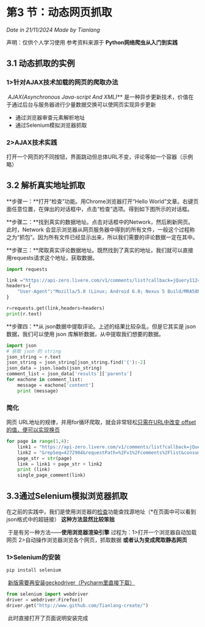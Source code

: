 # 第3 节：动态网页抓取

*Date in 21/11/2024 Made by Tianlang*

声明：仅供个人学习使用  参考资料来源于 **Python网络爬虫从入门到实践**

## 3.1 动态抓取的实例

### 1>针对AJAX技术加载的网页的爬取办法

​		**AJAX*(Asynchronous Java-script And XML)***  是一种异步更新技术，价值在于通过后台与服务器进行少量数据交换可以使网页实现异步更新 

* 通过浏览器审查元素解析地址
* 通过Selenium模拟浏览器抓取 

### 2>AJAX技术实践

​	    打开一个网页的不同按钮，界面跳动但总体URL不变，评论等如一个容器（示例略）



## 3.2 解析真实地址抓取

**步骤一：**打开“检查”功能。用Chrome浏览器打开“Hello World”文章。右键页面任意位置，在弹出的对话框中，点击“检查”选项。得到如下图所示的对话框。

**步骤二：**找到真实的数据地址。点击对话框中的Network，然后刷新网页。此时，Network 会显示浏览器从网页服务器中得到的所有文件，一般这个过程称之为“抓包”。因为所有文件已经显示出来，所以我们需要的评论数据一定在其中。

**步骤三：**爬取真实评论数据地址。既然找到了真实的地址，我们就可以直接用requests请求这个地址，获取数据。

```python
import requests

link ="https://api-zero.livere.com/v1/comments/list?callback=jQuery112407916776725405603_1732201378464&limit=10&repSeq=4272904&requestPath=%2Fv1%2Fcomments%2Flist&consumerSeq=1020&livereSeq=28583&smartloginSeq=5154&code=&_=1732201378466"
headers={
    "User-Agent":"Mozilla/5.0 (Linux; Android 6.0; Nexus 5 Build/MRA58N) AppleWebKit/537.36 (KHTML, like Gecko) Chrome/124.0.0.0 Mobile Safari/537.36"
}

r=requests.get(link,headers=headers)
print(r.text)

```

**步骤四：**从 json数据中提取评论。上述的结果比较杂乱，但是它其实是 json 数据，我们可以使用 json 库解析数据，从中提取我们想要的数据。

```python
import json
# 获取 json 的 string
json_string = r.text
json_string = json_string[json_string.find('{'):-2]
json_data = json.loads(json_string)
comment_list = json_data['results']['parents']
for eachone in comment_list:
    message = eachone['content']
    print (message)
```



### 简化

网页 URL地址的规律，并用for循环爬取，就会非常轻松<u>只需在URL中改变 offset 的值，便可以实现换页</u> 

```python
for page in range(1,4):
    link1 = "https://api-zero.livere.com/v1/comments/list?callback=jQuery112403473268296510956_1531502963311&limit=10&offset="
    link2 = "&repSeq=4272904&requestPath=%2Fv1%2Fcomments%2Flist&consumerSeq=1020&livereSeq=28583&smartloginSeq=5154&_=1531502963316"
    page_str = str(page)
    link = link1 + page_str + link2
    print (link)
    single_page_comment(link)
```



## 3.3通过Selenium模拟浏览器抓取

​		在之前的实践中，我们是使用浏览器的<u>检查</u>功能查找源地址（*在页面中可以看到json格式中的超链接） **这种方法显然比较笨拙**

​		于是有另一种方法——**使用浏览器渲染引擎** 过程为：1>打开一个浏览器自动加载网页 2>自动操作浏览器浏览各个网页，抓取数据  **或者认为变成爬取静态网页**



### 1>Selenium的安装

```powershell
pip install selenium
```

​     <u>新版需要再安装geckodriver（Pycharm里直接下载）</u>

```python
from selenium import webdriver
driver = webdriver.Firefox()
driver.get("http://www.github.com/Tianlang-create/")
```

​      此时直接打开了页面说明安装完成